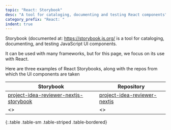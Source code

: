 ```yaml
---
topic: "React: Storybook"
desc: "A tool for cataloging, documenting and testing React components"
category_prefix: "React: "
indent: true
---
```


Storybook (documented at: <https://storybook.js.org/> is a tool for cataloging, documenting, and testing JavaScript UI components.  

It can be used with many frameworks, but for this page, we focus on its use with React.

Here are three examples of React Storybooks, along with the repos from which the UI components are taken

| Storybook | Repository | 
|-----------|------------|
| [project-idea-reviewer-nextjs-storybook](https://ucsb-cs48-s20.github.io/project-idea-reviewer-nextjs-storybook) | [project-idea-reviewer-nextjs](https://github.com/ucsb-cs48-s20/project-idea-reviewer-nextjs) |
| <> | <> |
{:.table .table-sm .table-striped .table-bordered}
